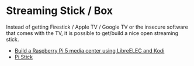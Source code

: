 # Streaming Stick / Box

Instead of getting Firestick / Apple TV / Google TV or the insecure software that comes with the TV, it is possible to get/build a nice open streaming stick.

* [Build a Raspberry Pi 5 media center using LibreELEC and Kodi](https://www.youtube.com/watch?v=3hFas54xFtg)
* [Pi Stick](https://hackaday.io/project/180969-raspberry-pi-cm4-tv-stick)



